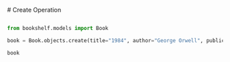 \# Create Operation



```python

from bookshelf.models import Book

book = Book.objects.create(title="1984", author="George Orwell", publication\_year=1949)

book



